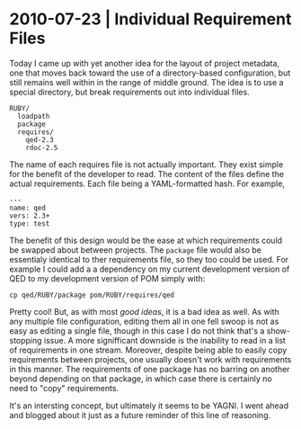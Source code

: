 # 2010-07-23 | Individual Requirement Files

Today I came up with yet another idea for the layout of project metadata,
one that moves back toward the use of a directory-based configuration, but
still remains well within in the range of middle ground. The idea is to use
a special directory, but break requirements out into individual files.

    RUBY/
      loadpath
      package
      requires/
        qed-2.3
        rdoc-2.5

The name of each requires file is not actually important. They exist simple
for the benefit of the developer to read. The content of the files define the
actual requirements. Each file being a YAML-formatted hash. For example,

    ---
    name: qed
    vers: 2.3+
    type: test

The benefit of this design would be the ease at which requirements could be
swapped about between projects. The `package` file would also be essentialy
identical to ther requirements file, so they too could be used. For example
I could add a a dependency on my current development version of QED to
my development version of POM simply with:

    cp qed/RUBY/package pom/RUBY/requires/qed

Pretty cool! But, as with most <i>good ideas</i>, it is a bad idea as well.
As with any multiple file configuration, editing them all in one fell swoop
is not as easy as editing a single file, though in this case I do not think
that's a show-stopping issue. A more signifficant downside is the inability
to read in a list of requirements in one stream. Moreover, despite being able
to easily copy requirements between projects, one usually doesn't work
with requirements in this manner. The requirements of one package has no
barring on another beyond depending on that package, in which case there 
is certainly no need to "copy" requirements.

It's an intersting concept, but ultimately it seems to be YAGNI. I went ahead
and blogged about it just as a future reminder of this line of reasoning.


